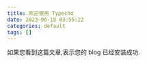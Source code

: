 ```yaml
---
title: 欢迎使用 Typecho
date: 2023-06-18 03:55:22
categories: default
tags: []
---
```

如果您看到这篇文章,表示您的 blog 已经安装成功.
